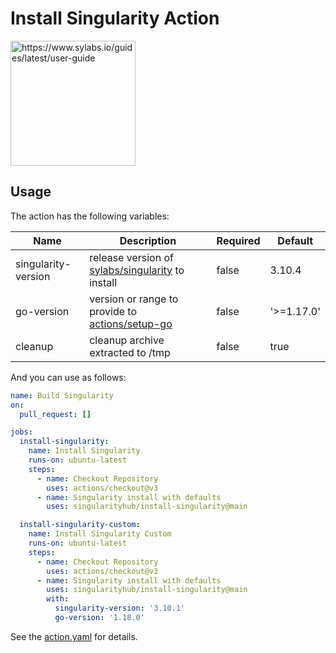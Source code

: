 # Install Singularity Action

<img src="img/logo.png" alt="https://www.sylabs.io/guides/latest/user-guide" data-canonical-src="https://www.sylabs.io/guides/latest/user-guide" width="200" height="200">


## Usage

The action has the following variables:

| Name | Description | Required | Default |
|------|-------------|----------|---------|
|singularity-version | release version of [sylabs/singularity](https://github.com/sylabs/singularity/releases/) to install | false | 3.10.4 |
|go-version | version or range to provide to [actions/setup-go](https://github.com/actions/setup-go) | false | '>=1.17.0' |
|cleanup| cleanup archive extracted to /tmp | false | true |

And you can use as follows:

```yaml
name: Build Singularity
on:
  pull_request: []

jobs:
  install-singularity:
    name: Install Singularity
    runs-on: ubuntu-latest
    steps:
      - name: Checkout Repository
        uses: actions/checkout@v3
      - name: Singularity install with defaults
        uses: singularityhub/install-singularity@main

  install-singularity-custom:
    name: Install Singularity Custom
    runs-on: ubuntu-latest
    steps:
      - name: Checkout Repository
        uses: actions/checkout@v3
      - name: Singularity install with defaults
        uses: singularityhub/install-singularity@main
        with:
          singularity-version: '3.10.1'
          go-version: '1.18.0'
```

See the [action.yaml](action.yaml) for details.
